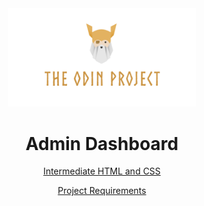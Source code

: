 <div align="center">
<a href="https://theodinproject.com/"><img src="https://github.com/yousefelassal/odin-recipes/blob/main/images/top%20logo.png?raw=true" width="300px" height="auto"></a>
<h1>Admin Dashboard</h1>
<p><a href="https://www.theodinproject.com/paths/full-stack-javascript/courses/intermediate-html-and-css">Intermediate HTML and CSS</a></p>
<p><a href="https://www.theodinproject.com/lessons/node-path-intermediate-html-and-css-admin-dashboard">Project Requirements</a></p>
  
</div>
